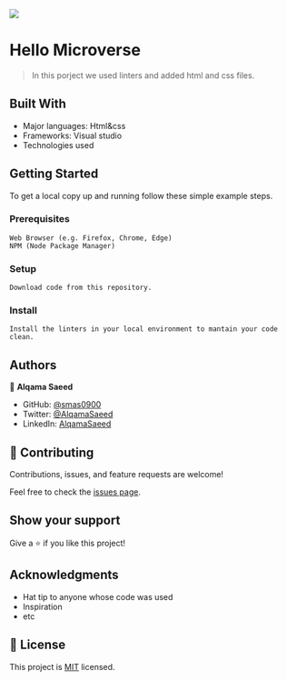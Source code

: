 
![](https://img.shields.io/badge/Microverse-blueviolet)

# Hello Microverse
  
> In this porject we used linters and added html and css files.


## Built With

- Major languages: Html&css
- Frameworks: Visual studio
- Technologies used

## Getting Started
 To get a local copy up and running follow these simple example steps.

### Prerequisites

    Web Browser (e.g. Firefox, Chrome, Edge)
    NPM (Node Package Manager)

### Setup
    Download code from this repository.

### Install
    Install the linters in your local environment to mantain your code clean.
    

## Authors

👤 **Alqama Saeed**

- GitHub: [@smas0900](https://github.com/smas0900)
- Twitter: [@AlqamaSaeed](https://twitter.com/AlqamaSaeed)
- LinkedIn: [AlqamaSaeed](linkedin.com/in/alqama-saeed-598086120)


## 🤝 Contributing

Contributions, issues, and feature requests are welcome!

Feel free to check the [issues page](../../issues/).

## Show your support

Give a ⭐️ if you like this project!

## Acknowledgments

- Hat tip to anyone whose code was used
- Inspiration
- etc

## 📝 License

This project is [MIT](./MIT.md) licensed.
